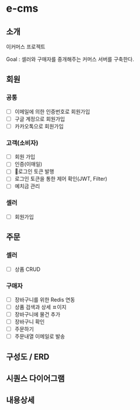 # e-cms
## 소개
이커머스 프로젝트

Goal : 셀러와 구매자를 중개해주는 커머스 서버를 구축한다.

## 회원
### 공통
- [ ] 이메일에 의한 인증번호로 회원가입
- [ ] 구글 계정으로 회원가입
- [ ] 카카오톡으로 회원가입

### 고객(소비자)
- [ ] 회원 가입
- [ ] 인증(이매일)
- [ ] 로그인 토큰 발행
- [ ] 로그인 토큰을 통한 제어 확인(JWT, Filter)
- [ ] 예치금 관리

### 셀러
- [ ] 회원가입

## 주문
### 셀러
- [ ] 상품 CRUD

### 구매자
- [ ] 장바구니를 위한 Redis 연동
- [ ] 상품 검색과 상세 ㅍ이지
- [ ] 장바구니에 물건 추가
- [ ] 장바구니 확인
- [ ] 주문하기
- [ ] 주문내열 이메일로 발송

## 구성도 / ERD

## 시퀀스 다이어그램

## 내용상세
